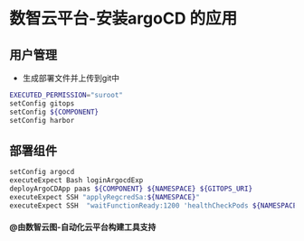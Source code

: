 # 数智云平台-安装argoCD 的应用


## 用户管理

- 生成部署文件并上传到git中

```bash
EXECUTED_PERMISSION="suroot"
setConfig gitops
setConfig ${COMPONENT}
setConfig harbor
```

## 部署组件

```bash
setConfig argocd
executeExpect Bash loginArgocdExp
deployArgoCDApp paas ${COMPONENT} ${NAMESPACE} ${GITOPS_URI}
executeExpect SSH "applyRegcredSa:${NAMESPACE}"
executeExpect SSH  "waitFunctionReady:1200 'healthCheckPods ${NAMESPACE}' "
```


#### @由数智云图-自动化云平台构建工具支持